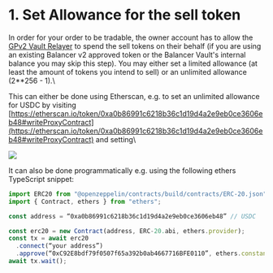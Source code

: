 # 1. Set Allowance for the sell token

In order for your order to be tradable, the owner account has to allow the [GPv2 Vault Relayer](https://etherscan.io/address/0xC92E8bdf79f0507f65a392b0ab4667716BFE0110)  to spend the sell tokens on their behalf (if you are using an existing Balancer v2 approved token or the Balancer Vault's internal balance you may skip this step). You may either set a limited allowance (at least the amount of tokens you intend to sell) or an unlimited allowance (2\*\*256 - 1).\


This can either be done using Etherscan, e.g. to set an unlimited allowance for USDC by visiting [https://etherscan.io/token/0xa0b86991c6218b36c1d19d4a2e9eb0ce3606eb48#writeProxyContract](https://etherscan.io/token/0xa0b86991c6218b36c1d19d4a2e9eb0ce3606eb48#writeProxyContract) and setting\


![](https://lh6.googleusercontent.com/IrVJoB93zpZKKuRTuE\_-BrzS4aBqLquWXqnLR4xB4UWqiacGHKSLS5S2\_q-CEkQmw-1j7HoFY4umrAAEO-D43Fu54MtOBAccEeIDb-zQERSOeUj2lNICtk-d9JYcaBHIaiUN2rzz)

It can also be done programmatically e.g. using the following ethers TypeScript snippet:

```typescript
import ERC20 from "@openzeppelin/contracts/build/contracts/ERC-20.json";
import { Contract, ethers } from "ethers";

const address = “0xa0b86991c6218b36c1d19d4a2e9eb0ce3606eb48” // USDC

const erc20 = new Contract(address, ERC-20.abi, ethers.provider);
const tx = await erc20
  .connect(“your address”)
  .approve(“0xC92E8bdf79f0507f65a392b0ab4667716BFE0110”, ethers.constants.MaxUint256);
await tx.wait();
```
